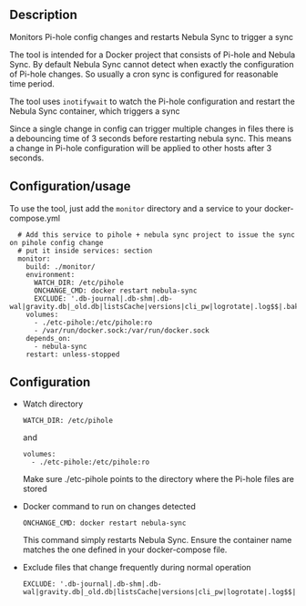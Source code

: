 ## Description

Monitors Pi-hole config changes and restarts Nebula Sync to trigger a sync

The tool is intended for a Docker project that consists of Pi-hole and Nebula Sync. By default Nebula Sync cannot detect when exactly the configuration of Pi-hole changes. So usually a cron sync is configured for reasonable time period.

The tool uses `inotifywait` to watch the Pi-hole configuration and restart the Nebula Sync container, which triggers a sync

Since a single change in config can trigger multiple changes in files there is a debouncing time of 3 seconds before restarting nebula sync. This means a change in Pi-hole configuration will be applied to other hosts after 3 seconds.

## Configuration/usage

To use the tool, just add the `monitor` directory and a service to your docker-compose.yml

```
  # Add this service to pihole + nebula sync project to issue the sync on pihole config change
  # put it inside services: section
  monitor:
    build: ./monitor/
    environment:
      WATCH_DIR: /etc/pihole
      ONCHANGE_CMD: docker restart nebula-sync
      EXCLUDE: '.db-journal|.db-shm|.db-wal|gravity.db|_old.db|listsCache|versions|cli_pw|logrotate|.log$$|.bak$$|.tmp$$|.temp$$|.swp$$'
    volumes:
      - ./etc-pihole:/etc/pihole:ro
      - /var/run/docker.sock:/var/run/docker.sock
    depends_on:
      - nebula-sync
    restart: unless-stopped
```

## Configuration

- Watch directory
  ```
  WATCH_DIR: /etc/pihole
  ```

  and 
  ```
  volumes:
    - ./etc-pihole:/etc/pihole:ro
  ```

  Make sure ./etc-pihole points to the directory where the Pi-hole files are stored

- Docker command to run on changes detected

  ```
  ONCHANGE_CMD: docker restart nebula-sync
  ```

  This command simply restarts Nebula Sync. Ensure the container name matches the one defined in your docker-compose file.

- Exclude files that change frequently during normal operation

  ```
  EXCLUDE: '.db-journal|.db-shm|.db-wal|gravity.db|_old.db|listsCache|versions|cli_pw|logrotate|.log$$|.bak$$|.tmp$$|.temp$$|.swp$$'
  ```
